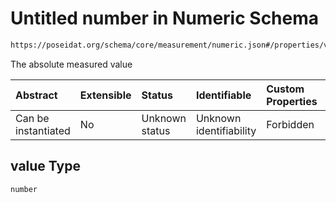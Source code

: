 # Untitled number in Numeric Schema

```txt
https://poseidat.org/schema/core/measurement/numeric.json#/properties/value
```

The absolute measured value

| Abstract            | Extensible | Status         | Identifiable            | Custom Properties | Additional Properties | Access Restrictions | Defined In                                                                    |
| :------------------ | :--------- | :------------- | :---------------------- | :---------------- | :-------------------- | :------------------ | :---------------------------------------------------------------------------- |
| Can be instantiated | No         | Unknown status | Unknown identifiability | Forbidden         | Allowed               | none                | [numeric.json*](schemas/core/measurement/numeric.json "open original schema") |

## value Type

`number`

